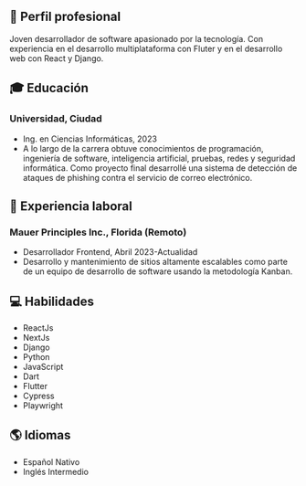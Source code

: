 ## 💼 Perfil profesional
Joven desarrollador de software apasionado por la tecnología. Con experiencia en el desarrollo multiplataforma con Fluter y en el desarrollo web con React y Django.

## 🎓 Educación

### Universidad, Ciudad
- Ing. en Ciencias Informáticas, 2023
- A lo largo de la carrera obtuve conocimientos de programación, ingeniería de software, inteligencia artificial, pruebas, redes y seguridad informática. Como proyecto final desarrollé una sistema de detección de ataques de phishing contra el servicio de correo electrónico.

## 💼 Experiencia laboral

### Mauer Principles Inc., Florida (Remoto)
- Desarrollador Frontend, Abril 2023-Actualidad
- Desarrollo y mantenimiento de sitios altamente escalables como parte de un equipo de desarrollo de software usando la metodología Kanban.

## 💻 Habilidades

- ReactJs
- NextJs
- Django
- Python
- JavaScript
- Dart
- Flutter
- Cypress
- Playwright

## 🌎 Idiomas

- Español Nativo
- Inglés Intermedio
